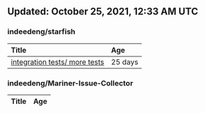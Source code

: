 ## Updated: October 25, 2021, 12:33 AM UTC


### indeedeng/starfish
|**Title**|**Age**|
|:----|:----|
|[integration tests/ more tests](https://github.com/indeedeng/starfish/issues/117)|25&nbsp;days|


### indeedeng/Mariner-Issue-Collector
|**Title**|**Age**|
|:----|:----|